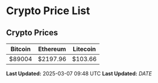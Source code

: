 # Crypto Price List

## Crypto Prices
| Bitcoin | Ethereum | Litecoin |
| ------- | -------- | -------- |
| $89004 | $2197.96 | $103.66 |
**Last Updated:** 2025-03-07 09:48 UTC
**Last Updated:** $DATE$
